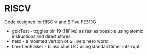 # RISCV
Code designed for RISC-V and SiFive FE310G
- gpioTest - toggles pin 19 (HiFive) as fast as possible using atomic instructions and direct stores
- hello - a modified version of SiFive's hello world
- timerLedBlinker - blinks blue LED using standard timer interrupt
